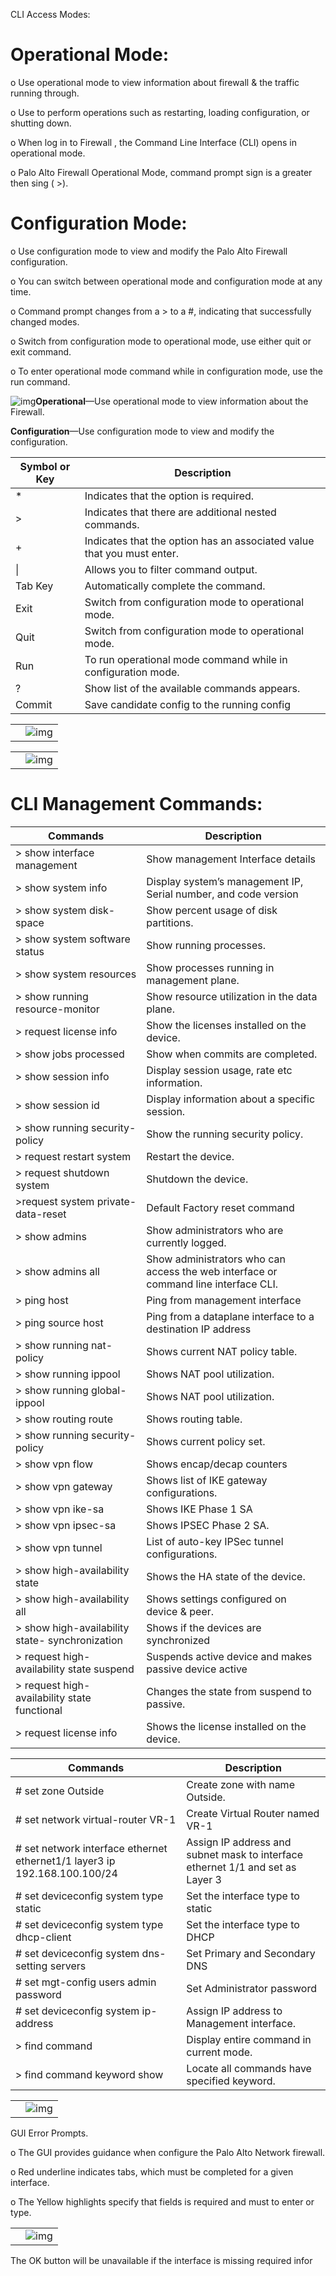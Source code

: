 CLI Access Modes:

# Operational Mode:

o    Use operational mode to view information about firewall & the traffic running through.

o    Use to perform operations such as restarting, loading configuration, or shutting down.

o    When log in to Firewall , the Command Line Interface (CLI) opens in operational mode.

o    Palo Alto Firewall Operational Mode, command prompt sign is a greater then sing ( >).

# Configuration Mode:

o    Use configuration mode to view and modify the Palo Alto Firewall configuration.

o    You can switch between operational mode and configuration mode at any time.

o    Command prompt changes from a > to a #, indicating that successfully changed modes.

o    Switch from configuration mode to operational mode, use either quit or exit command.

o    To enter operational mode command while in configuration mode, use the run command.

 

![img](file:///C:/Users/simon/AppData/Local/Temp/msohtmlclip1/01/clip_image003.gif)**Operational**—Use operational mode to view information about the Firewall.

**Configuration**—Use configuration mode to view and modify the configuration.

 

 

| **Symbol  or Key** | **Description**                                              |
| ------------------ | ------------------------------------------------------------ |
| *                  | Indicates that the option is required.                       |
| >                  | Indicates that there are additional nested commands.         |
| +                  | Indicates that the option has an associated value that you must  enter. |
| \|                 | Allows you to  filter command output.                        |
| Tab Key            | Automatically complete the command.                          |
| Exit               | Switch from configuration mode to operational mode.          |
| Quit               | Switch from configuration mode to operational mode.          |
| Run                | To run operational mode command while in configuration mode. |
| ?                  | Show list of the available commands appears.                 |
| Commit             | Save candidate config to the running config                  |

 

|      |                                                              |
| ---- | ------------------------------------------------------------ |
|      | ![img](file:///C:/Users/simon/AppData/Local/Temp/msohtmlclip1/01/clip_image005.jpg) |





 

 

|      |                                                              |
| ---- | ------------------------------------------------------------ |
|      | ![img](file:///C:/Users/simon/AppData/Local/Temp/msohtmlclip1/01/clip_image007.jpg) |







# CLI Management Commands:

| **Commands**                                                 | **Description**                                              |
| ------------------------------------------------------------ | ------------------------------------------------------------ |
| > show  interface management                                 | Show management  Interface details                           |
| > show  system info                                          | Display  system’s management IP, Serial  number, and  code version |
| > show system disk-space                                     | Show percent usage of disk partitions.                       |
| > show system software status                                | Show running processes.                                      |
| > show system resources                                      | Show processes running in management plane.                  |
| > show running resource-monitor                              | Show resource utilization in the data plane.                 |
| > request license info                                       | Show the licenses installed on the device.                   |
| > show jobs processed                                        | Show when commits are completed.                             |
| > show  session info                                         | Display session  usage, rate etc information.                |
| > show session id <session-id>                               | Display information about a specific session.                |
| > show running security-policy                               | Show the running security policy.                            |
| > request restart system                                     | Restart the device.                                          |
| > request shutdown system                                    | Shutdown the device.                                         |
| >request system private-data-reset                           | Default Factory reset command                                |
| > show admins                                                | Show administrators who are currently logged.                |
| > show  admins all                                           | Show administrators  who can access the web  interface or  command line interface CLI. |
| > ping host <destination-ip-address>                         | Ping from management interface                               |
| > ping  source <ip-address-on-dataplane> host <destination-ip-address> | Ping from a  dataplane interface to a destination IP address |
| > show running nat-policy                                    | Shows current NAT policy table.                              |
| > show running ippool                                        | Shows NAT pool utilization.                                  |
| > show  running global-ippool                                | Shows NAT pool  utilization.                                 |
| > show routing route                                         | Shows routing table.                                         |
| > show running security-policy                               | Shows current policy set.                                    |
| > show vpn flow                                              | Shows encap/decap counters                                   |
| > show vpn gateway                                           | Shows list of IKE gateway configurations.                    |
| > show vpn ike-sa                                            | Shows IKE Phase 1 SA                                         |
| > show vpn ipsec-sa                                          | Shows IPSEC Phase 2 SA.                                      |
| > show vpn tunnel                                            | List of auto-key IPSec tunnel configurations.                |
| > show  high-availability state                              | Shows the HA  state of the device.                           |
| > show high-availability all                                 | Shows settings configured on device & peer.                  |
| > show  high-availability state-  synchronization            | Shows if the  devices are synchronized                       |
| > request  high-availability state suspend                   | Suspends active  device and makes passive  device active     |
| > request high-availability state functional                 | Changes the state from suspend to passive.                   |
| > request license info                                       | Shows the license installed on the device.                   |



| **Commands**                                                 | **Description**                                              |
| ------------------------------------------------------------ | ------------------------------------------------------------ |
| # set zone Outside                                           | Create zone with name Outside.                               |
| # set network virtual-router VR-1                            | Create Virtual Router named VR-1                             |
| # set network  interface ethernet ethernet1/1  layer3 ip  192.168.100.100/24 | Assign IP  address and subnet mask to  interface  ethernet 1/1 and set as Layer 3 |
| # set deviceconfig system type static                        | Set the interface type to static                             |
| # set deviceconfig system type dhcp-client                   | Set the interface type to DHCP                               |
| # set deviceconfig system dns-setting servers                | Set Primary and Secondary DNS                                |
| # set mgt-config users admin password                        | Set Administrator password                                   |
| # set deviceconfig system ip-address                         | Assign IP address to Management interface.                   |
| > find command                                               | Display entire command in current mode.                      |
| > find command keyword show                                  | Locate all commands have specified  keyword.                 |

 

|      |                                                              |
| ---- | ------------------------------------------------------------ |
|      | ![img](file:///C:/Users/simon/AppData/Local/Temp/msohtmlclip1/01/clip_image009.jpg) |





 

GUI Error Prompts.

o    The GUI provides guidance when configure the Palo Alto Network firewall.

o    Red underline indicates tabs, which must be completed for a given interface.

o    The Yellow highlights specify that fields is required and must to enter or type.

|      |                                                              |
| ---- | ------------------------------------------------------------ |
|      | ![img](file:///C:/Users/simon/AppData/Local/Temp/msohtmlclip1/01/clip_image012.gif) |

The OK button will be unavailable if the interface is missing required infor